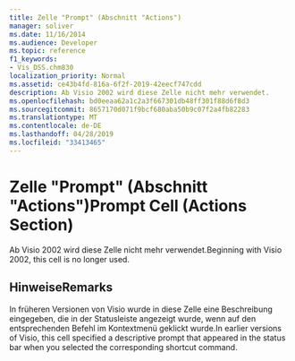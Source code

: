 ```yaml
---
title: Zelle "Prompt" (Abschnitt "Actions")
manager: soliver
ms.date: 11/16/2014
ms.audience: Developer
ms.topic: reference
f1_keywords:
- Vis_DSS.chm830
localization_priority: Normal
ms.assetid: ce43b4fd-816a-6f2f-2019-42eecf747cdd
description: Ab Visio 2002 wird diese Zelle nicht mehr verwendet.
ms.openlocfilehash: bd0eeaa62a1c2a3f667301db48ff301f88d6f8d3
ms.sourcegitcommit: 8657170d071f9bcf680aba50b9c07f2a4fb82283
ms.translationtype: MT
ms.contentlocale: de-DE
ms.lasthandoff: 04/28/2019
ms.locfileid: "33413465"
---
```

# <a name="prompt-cell-actions-section"></a><span data-ttu-id="0f131-103">Zelle "Prompt" (Abschnitt "Actions")</span><span class="sxs-lookup"><span data-stu-id="0f131-103">Prompt Cell (Actions Section)</span></span>

<span data-ttu-id="0f131-104">Ab Visio 2002 wird diese Zelle nicht mehr verwendet.</span><span class="sxs-lookup"><span data-stu-id="0f131-104">Beginning with Visio 2002, this cell is no longer used.</span></span>
  
## <a name="remarks"></a><span data-ttu-id="0f131-105">Hinweise</span><span class="sxs-lookup"><span data-stu-id="0f131-105">Remarks</span></span>

<span data-ttu-id="0f131-106">In früheren Versionen von Visio wurde in diese Zelle eine Beschreibung eingegeben, die in der Statusleiste angezeigt wurde, wenn auf den entsprechenden Befehl im Kontextmenü geklickt wurde.</span><span class="sxs-lookup"><span data-stu-id="0f131-106">In earlier versions of Visio, this cell specified a descriptive prompt that appeared in the status bar when you selected the corresponding shortcut command.</span></span>
  

